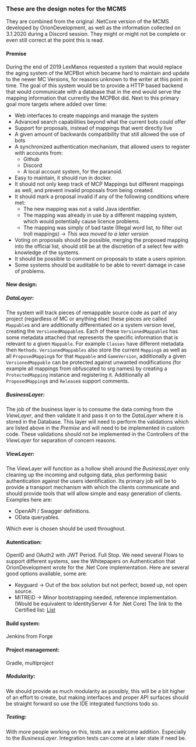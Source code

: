 ### These are the design notes for the MCMS
They are combined from the original .NetCore version of the MCMS developed by OrionDevelopment, as well as the information collected on 3.1.2020 during a Discord session.
They might or might not be complete or even still correct at the point this is read.

#### Premise
During the end of 2019 LexManos requested a system that would replace the aging system of the MCPBot which became hard to maintain and update to the newer MC Versions, for reasons unknown to the writer at this point in time.
The goal of this system would be to provide a HTTP based backend that would communicate with a database that in the end would serve the mapping information that currently the MCPBot did.
Next to this primary goal more targets where added over time:
 * Web interfaces to create mappings and manage the system
 * Advanced search capabilities beyond what the current bots could offer
 * Support for proposals, instead of mappings that went directly live
 * A given amount of backwards compatibility that still allowed the use of bots
 * A synchronized authentication mechanism, that allowed users to register with accounts from:
   * Github
   * Discord
   * A local account system, for the paranoid.
 * Easy to maintain, it should run in docker.
 * It should not only keep track of MCP Mappings but different mappings as well, and prevent invalid proposals from being created.
 * It should mark a proposal invalid if any of the following conditions where met:
   * The new mapping was not a valid Java identifier.
   * The mapping was already in use by a different mapping system, which would potentially cause licence problems.
   * The mapping was simply of bad taste (Illegal word list, to filter out troll mappings) -> _This was moved to a later version_
 * Voting on proposals should be possible, merging the proposed mapping into the official list, should still be at the discretion of a select few with knowledge of the systems.
 * It should be possible to comment on proposals to state a users opinion.
 * Some systems should be auditable to be able to revert damage in case of problems.
 
#### New design:
##### DataLayer:
The system will track pieces of remappable source code as part of any project (regardless of MC or anything else) these pieces are called `Mappable`s and are additionally differentiated on a system version level, creating the `VersionedMappable`s.
Each of these `VersionedMappable`s has some metadata attached that represents the specific information that is relevant to a given `Mappable`. For example `Classes` have different metadata then `Methods`.
`VersionedMappables` also store the current `Mapping`s as well as all `ProposedMapping`s for that `Mappable` and `GameVersion`, additionally a given `VersionedMappable` can be protected against unwanted modifications (for example all mappings from obfuscated to srg names) by creating a `ProtectedMapping` instance and registering it.
Additionally all `ProposedMapping`s and `Release`s support comments.

##### BusinessLayer:
The job of the business layer is to consume the data coming from the _ViewLayer_, and then validate it and pass it on to the _DataLayer_ where it is stored in the Database.
This layer will need to perform the validations which are listed above in the _Premise_ and will need to be implemented in custom code.
These validations should not be implemented in the Controllers of the _ViewLayer_ for separation of concern reasons.

##### ViewLayer:
The ViewLayer will function as a hollow shell around the _BusinessLayer_ only cleaning up the incoming and outgoing data, plus performing basic authentication against the users identification.
Its primary job will be to provide a transport mechanism with which the clients communicate and should provide tools that will allow simple and easy generation of clients. Examples here are:
 * OpenAPI / Swagger definitions.
 * OData queryables.
 
Which ever is chosen should be used throughout.

#### Autentication:
OpenID and OAuth2 with JWT Period. Full Stop.
We need several Flows to support different systems, see the Whitepapers on Authentication that OrionDevelopment wrote for the .Net Core implementation.
Here are several good options available, some are:
 * Keyguard -> Out of the box solution but not perfect, boxed up, not open source.
 * MITREiD -> Minor bootstrapping needed, reference implementation. (Would be equivalent to IdentityServer 4 for .Net Core)
The link to the Certified list: [List](https://openid.net/developers/certified/)

#### Build system:
Jenkins from Forge

#### Project management:
Gradle, multiproject

##### Modularity:
We should provide as much modularity as possibly, this will be a bit higher of an effort to create, but making interfaces and proper API surfaces should be straight forward so use the IDE integrated functions todo so.

##### Testing:
With more people working on this, tests are a welcome addition.
Especially to the _BusinessLayer_.
Integration tests can come at a later state if need be.

